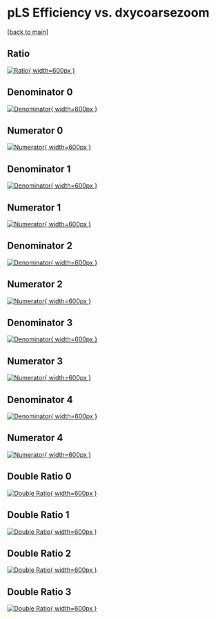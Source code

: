 # pLS Efficiency vs. dxycoarsezoom

[[back to main](./)]



## Ratio

[![Ratio](../mtv/var/pLS_vtr_211_-1_eff_dxycoarsezoom.png){ width=600px }](../mtv/var/pLS_vtr_211_-1_eff_dxycoarsezoom.pdf)

## Denominator 0

[![Denominator](../mtv/den/pLS_vtr_211_-1_eff_dxycoarsezoom_den0.png){ width=600px }](../mtv/den/pLS_vtr_211_-1_eff_dxycoarsezoom_den0.pdf)

## Numerator 0

[![Numerator](../mtv/num/pLS_vtr_211_-1_eff_dxycoarsezoom_num0.png){ width=600px }](../mtv/num/pLS_vtr_211_-1_eff_dxycoarsezoom_num0.pdf)

## Denominator 1

[![Denominator](../mtv/den/pLS_vtr_211_-1_eff_dxycoarsezoom_den1.png){ width=600px }](../mtv/den/pLS_vtr_211_-1_eff_dxycoarsezoom_den1.pdf)

## Numerator 1

[![Numerator](../mtv/num/pLS_vtr_211_-1_eff_dxycoarsezoom_num1.png){ width=600px }](../mtv/num/pLS_vtr_211_-1_eff_dxycoarsezoom_num1.pdf)

## Denominator 2

[![Denominator](../mtv/den/pLS_vtr_211_-1_eff_dxycoarsezoom_den2.png){ width=600px }](../mtv/den/pLS_vtr_211_-1_eff_dxycoarsezoom_den2.pdf)

## Numerator 2

[![Numerator](../mtv/num/pLS_vtr_211_-1_eff_dxycoarsezoom_num2.png){ width=600px }](../mtv/num/pLS_vtr_211_-1_eff_dxycoarsezoom_num2.pdf)

## Denominator 3

[![Denominator](../mtv/den/pLS_vtr_211_-1_eff_dxycoarsezoom_den3.png){ width=600px }](../mtv/den/pLS_vtr_211_-1_eff_dxycoarsezoom_den3.pdf)

## Numerator 3

[![Numerator](../mtv/num/pLS_vtr_211_-1_eff_dxycoarsezoom_num3.png){ width=600px }](../mtv/num/pLS_vtr_211_-1_eff_dxycoarsezoom_num3.pdf)

## Denominator 4

[![Denominator](../mtv/den/pLS_vtr_211_-1_eff_dxycoarsezoom_den4.png){ width=600px }](../mtv/den/pLS_vtr_211_-1_eff_dxycoarsezoom_den4.pdf)

## Numerator 4

[![Numerator](../mtv/num/pLS_vtr_211_-1_eff_dxycoarsezoom_num4.png){ width=600px }](../mtv/num/pLS_vtr_211_-1_eff_dxycoarsezoom_num4.pdf)

## Double Ratio 0

[![Double Ratio](../mtv/ratio/pLS_vtr_211_-1_eff_dxycoarsezoom_ratio0.png){ width=600px }](../mtv/ratio/pLS_vtr_211_-1_eff_dxycoarsezoom_ratio0.pdf)

## Double Ratio 1

[![Double Ratio](../mtv/ratio/pLS_vtr_211_-1_eff_dxycoarsezoom_ratio1.png){ width=600px }](../mtv/ratio/pLS_vtr_211_-1_eff_dxycoarsezoom_ratio1.pdf)

## Double Ratio 2

[![Double Ratio](../mtv/ratio/pLS_vtr_211_-1_eff_dxycoarsezoom_ratio2.png){ width=600px }](../mtv/ratio/pLS_vtr_211_-1_eff_dxycoarsezoom_ratio2.pdf)

## Double Ratio 3

[![Double Ratio](../mtv/ratio/pLS_vtr_211_-1_eff_dxycoarsezoom_ratio3.png){ width=600px }](../mtv/ratio/pLS_vtr_211_-1_eff_dxycoarsezoom_ratio3.pdf)

